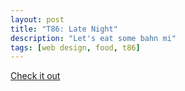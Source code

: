 ```yaml
---
layout: post
title: "T86: Late Night"
description: "Let's eat some bahn mi"
tags: [web design, food, t86]
---
```


[Check it out](http://t86latenight.com/)